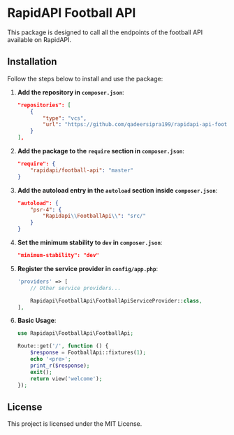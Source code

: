 # RapidAPI Football API

This package is designed to call all the endpoints of the football API available on RapidAPI.

## Installation

Follow the steps below to install and use the package:

1. **Add the repository in `composer.json`**:

    ```json
    "repositories": [
        {
            "type": "vcs",
            "url": "https://github.com/qadeersipra199/rapidapi-api-football"
        }
    ],
    ```

2. **Add the package to the `require` section in `composer.json`**:

    ```json
    "require": {
        "rapidapi/football-api": "master"
    }
    ```

3. **Add the autoload entry in the `autoload` section inside `composer.json`**:

    ```json
    "autoload": {
        "psr-4": {
            "Rapidapi\\FootballApi\\": "src/"
        }
    }
    ```

4. **Set the minimum stability to `dev` in `composer.json`**:

    ```json
    "minimum-stability": "dev"
    ```

5. **Register the service provider in `config/app.php`**:

    ```php
    'providers' => [
        // Other service providers...

        Rapidapi\FootballApi\FootballApiServiceProvider::class,
    ],
    ```

6. **Basic Usage**:

    ```php
    use Rapidapi\FootballApi\FootballApi;

    Route::get('/', function () {
        $response = FootballApi::fixtures(1);
        echo '<pre>';
        print_r($response);
        exit();
        return view('welcome');
    });
    ```

## License

This project is licensed under the MIT License.
